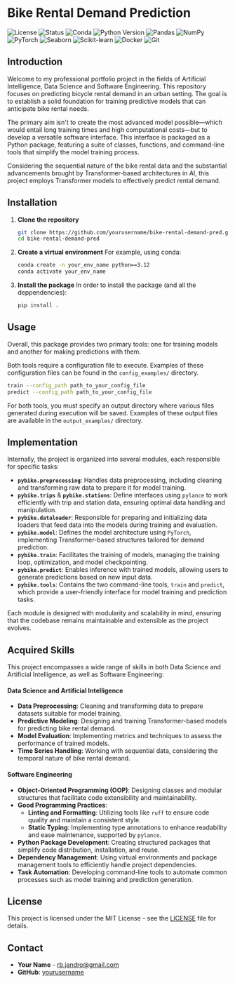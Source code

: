 # Bike Rental Demand Prediction

![License](https://img.shields.io/badge/license-MIT-blue.svg)
![Status](https://img.shields.io/badge/status-Under%20Development-yellow.svg)
![Conda](https://img.shields.io/badge/conda-4.10.3-blue.svg?logo=conda&logoColor=white)
![Python Version](https://img.shields.io/badge/python-3.12%2B-blue.svg)
![Pandas](https://img.shields.io/badge/pandas-1.4.2-brightgreen.svg?logo=pandas&logoColor=white)
![NumPy](https://img.shields.io/badge/numpy-1.21.0-blue.svg?logo=numpy&logoColor=white)
![PyTorch](https://img.shields.io/badge/pytorch-1.9.0-brightgreen.svg?logo=pytorch&logoColor=white)
![Seaborn](https://img.shields.io/badge/seaborn-0.11.1-blue.svg?logo=seaborn&logoColor=white)
![Scikit-learn](https://img.shields.io/badge/scikit--learn-0.24.2-orange.svg?logo=scikit-learn&logoColor=white)
![Docker](https://img.shields.io/badge/docker-%230db7ed.svg?logo=docker&logoColor=white)
![Git](https://img.shields.io/badge/git-F05032.svg?logo=git&logoColor=white)


## Introduction

Welcome to my professional portfolio project in the fields of Artificial Intelligence, Data Science and Software Engineering. This repository focuses on predicting bicycle rental demand in an urban setting. The goal is to establish a solid foundation for training predictive models that can anticipate bike rental needs.

The primary aim isn't to create the most advanced model possible—which would entail long training times and high computational costs—but to develop a versatile software interface. This interface is packaged as a Python package, featuring a suite of classes, functions, and command-line tools that simplify the model training process.

Considering the sequential nature of the bike rental data and the substantial advancements brought by Transformer-based architectures in AI, this project employs Transformer models to effectively predict rental demand.


## Installation

1. **Clone the repository**

    ```bash
    git clone https://github.com/yourusername/bike-rental-demand-pred.git
    cd bike-rental-demand-pred
    ```

2. **Create a virtual environment**
    For example, using conda:

    ```bash
    conda create -n your_env_name python==3.12
    conda activate your_env_name
    ```

3. **Install the package**
    In order to install the package (and all the deppendencies):

    ```bash
    pip install .
    ```

## Usage

Overall, this package provides two primary tools: one for training models and another for making predictions with them.

Both tools require a configuration file to execute. Examples of these configuration files can be found in the `config_examples/` directory.

```bash
train --config_path path_to_your_config_file
predict --config_path path_to_your_config_file
```

For both tools, you must specify an output directory where various files generated during execution will be saved. Examples of these output files are available in the `output_examples/` directory.



## Implementation

Internally, the project is organized into several modules, each responsible for specific tasks:

-   **`pybike.preprocessing`**: Handles data preprocessing, including cleaning and transforming raw data to prepare it for model training.
-   **`pybike.trips`** & **`pybike.stations`**: Define interfaces using `pylance` to work efficiently with trip and station data, ensuring optimal data handling and manipulation.
-   **`pybike.dataloader`**: Responsible for preparing and initializing data loaders that feed data into the models during training and evaluation.
-   **`pybike.model`**: Defines the model architecture using `PyTorch`, implementing Transformer-based structures tailored for demand prediction.
-   **`pybike.train`**: Facilitates the training of models, managing the training loop, optimization, and model checkpointing.
-   **`pybike.predict`**: Enables inference with trained models, allowing users to generate predictions based on new input data.
-   **`pybike.tools`**: Contains the two command-line tools, `train` and `predict`, which provide a user-friendly interface for model training and prediction tasks.

Each module is designed with modularity and scalability in mind, ensuring that the codebase remains maintainable and extensible as the project evolves.



## Acquired Skills

This project encompasses a wide range of skills in both Data Science and Artificial Intelligence, as well as Software Engineering:

#### Data Science and Artificial Intelligence

-   **Data Preprocessing**: Cleaning and transforming data to prepare datasets suitable for model training.
-   **Predictive Modeling**: Designing and training Transformer-based models for predicting bike rental demand.
-   **Model Evaluation**: Implementing metrics and techniques to assess the performance of trained models.
-   **Time Series Handling**: Working with sequential data, considering the temporal nature of bike rental demand.

#### Software Engineering

-   **Object-Oriented Programming (OOP)**: Designing classes and modular structures that facilitate code extensibility and maintainability.
-   **Good Programming Practices**:
    -   **Linting and Formatting**: Utilizing tools like `ruff` to ensure code quality and maintain a consistent style.
    -   **Static Typing**: Implementing type annotations to enhance readability and ease maintenance, supported by `pylance`.
-   **Python Package Development**: Creating structured packages that simplify code distribution, installation, and reuse.
-   **Dependency Management**: Using virtual environments and package management tools to efficiently handle project dependencies.
-   **Task Automation**: Developing command-line tools to automate common processes such as model training and prediction generation.

## License

This project is licensed under the MIT License - see the [LICENSE](LICENSE) file for details.

## Contact

-   **Your Name** - [rb.jandro@gmail.com](mailto:rb.jandro@gmail.com)
-   **GitHub**: [yourusername](https://github.com/yourusername)


